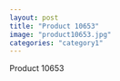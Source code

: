 ```yaml
---
layout: post
title: "Product 10653"
image: "product10653.jpg"
categories: "category1"
---
```

Product 10653
